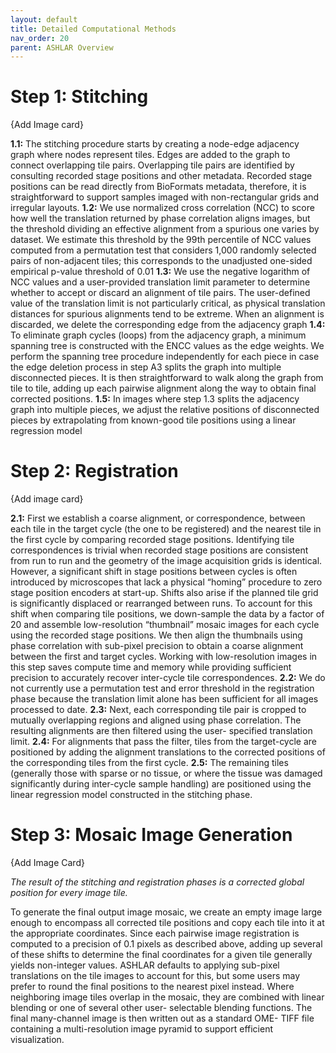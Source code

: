 ```yaml
---
layout: default
title: Detailed Computational Methods
nav_order: 20
parent: ASHLAR Overview
---
```


# Step 1: Stitching
{Add Image card}

**1.1:** The stitching procedure starts by creating a node-edge adjacency graph where nodes represent tiles. Edges are added to the graph to connect overlapping tile pairs. Overlapping tile pairs are identified by consulting recorded stage positions and other metadata. Recorded stage positions can be read directly from BioFormats metadata, therefore, it is straightforward to support samples imaged with non-rectangular grids and irregular layouts. 
**1.2:** We use normalized cross correlation (NCC) to score how well the translation returned by phase correlation aligns images, but the threshold dividing an effective alignment from a spurious one varies by dataset. We estimate this threshold by the 99th percentile of NCC values computed from a permutation test that considers 1,000 randomly selected pairs of non-adjacent tiles; this corresponds to the unadjusted one-sided empirical p-value threshold of 0.01 
**1.3:** We use the negative logarithm of NCC values and a user-provided translation limit parameter to determine whether to accept or discard an alignment of tile pairs. The user-defined value of the translation limit is not particularly critical, as physical translation distances for spurious alignments tend to be extreme. When an alignment is discarded, we delete the corresponding edge from the adjacency graph 
**1.4:** To eliminate graph cycles (loops) from the adjacency graph, a minimum spanning tree is constructed with the ENCC values as the edge weights. We perform the spanning tree procedure independently for each piece in case the edge deletion process in step A3 splits the graph into multiple disconnected pieces. It is then straightforward to walk along the graph from tile to tile, adding up each pairwise alignment along the way to obtain final corrected positions.
**1.5:** In images where step 1.3 splits the adjacency graph into multiple pieces, we adjust the relative positions of disconnected pieces by extrapolating from known-good tile positions using a linear regression model 


# Step 2: Registration
{Add image card}

**2.1:** First we establish a coarse alignment, or correspondence, between each tile in the target cycle (the one to be registered) and the nearest tile in the first cycle by comparing recorded stage positions. Identifying tile correspondences is trivial when recorded stage positions are consistent from run to run and the geometry of the image acquisition grids is identical. However, a significant shift in stage positions between cycles is often introduced by microscopes that lack a physical “homing” procedure to zero stage position encoders at start-up. Shifts also arise if the planned tile grid is significantly displaced or rearranged between runs. To account for this shift when comparing tile positions, we down-sample the data by a factor of 20 and assemble low-resolution “thumbnail” mosaic images for each cycle using the recorded stage positions. We then align the thumbnails using phase correlation with sub-pixel precision to obtain a coarse alignment between the first and target cycles. Working with low-resolution images in this step saves compute time and memory while providing sufficient precision to accurately recover inter-cycle tile correspondences. 
**2.2:** We do not currently use a permutation test and error threshold in the registration phase because the translation limit alone has been sufficient for all images processed to date. 
**2.3:** Next, each corresponding tile pair is cropped to mutually overlapping regions and aligned using phase correlation. The resulting alignments are then filtered using the user- specified translation limit.
**2.4:** For alignments that pass the filter, tiles from the target-cycle are positioned by adding the alignment translations to the corrected positions of the corresponding tiles from the first cycle.
**2.5:** The remaining tiles (generally those with sparse or no tissue, or where the tissue was damaged significantly during inter-cycle sample handling) are positioned using the linear regression model constructed in the stitching phase.


# Step 3: Mosaic Image Generation
{Add Image Card}

*The result of the stitching and registration phases is a corrected global position for every image tile.*

To generate the final output image mosaic, we create an empty image large enough to encompass all corrected tile positions and copy each tile into it at the appropriate coordinates. Since each pairwise image registration is computed to a precision of 0.1 pixels as described above, adding up several of these shifts to determine the final coordinates for a given tile generally yields non-integer values. ASHLAR defaults to applying sub-pixel translations on the tile images to account for this, but some users may prefer to round the final positions to the nearest pixel instead. Where neighboring image tiles overlap in the mosaic, they are combined with linear blending or one of several other user- selectable blending functions. The final many-channel image is then written out as a standard OME- TIFF file containing a multi-resolution image pyramid to support efficient visualization. 

